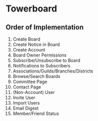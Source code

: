 # Towerboard

## Order of Implementation

1. Create Board
0. Create Notice in Board
0. Create Account
0. Board Owner Permissions
0. Subscribe/Unsubscribe to Board
0. Notifications to Subscribers
0. Associations/Guilds/Branches/Districts
0. Browse/Search Boards
0. Committee Page
0. Contact Page
0. (Non-Account) User
0. Invite User
0. Import Users
0. Email Digest
0. Member/Friend Status
